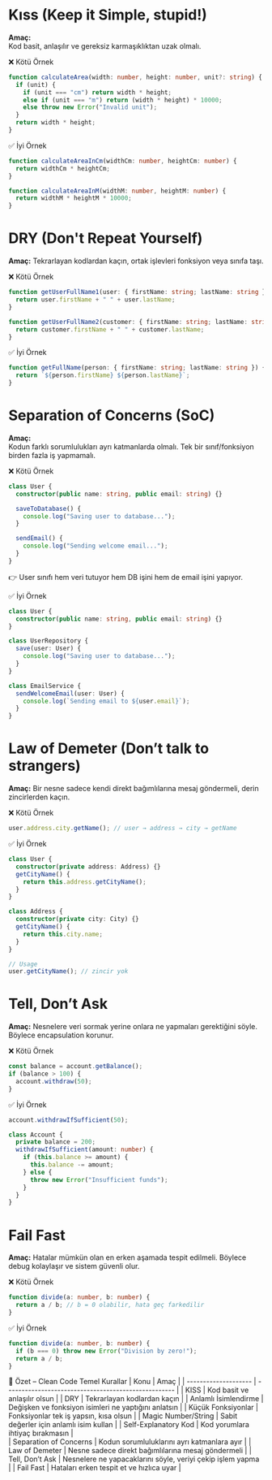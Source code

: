 # Kıss (Keep it Simple, stupid!)
**Amaç:**  
Kod basit, anlaşılır ve gereksiz karmaşıklıktan uzak olmalı.

❌ Kötü Örnek
```typescript
function calculateArea(width: number, height: number, unit?: string) {
  if (unit) {
    if (unit === "cm") return width * height;
    else if (unit === "m") return (width * height) * 10000;
    else throw new Error("Invalid unit");
  }
  return width * height;
}
```

✅ İyi Örnek
```ts
function calculateAreaInCm(widthCm: number, heightCm: number) {
  return widthCm * heightCm;
}

function calculateAreaInM(widthM: number, heightM: number) {
  return widthM * heightM * 10000;
}
```

# DRY (Don't Repeat Yourself)
**Amaç:**
Tekrarlayan kodlardan kaçın, ortak işlevleri fonksiyon veya sınıfa taşı.

❌ Kötü Örnek
```ts
function getUserFullName1(user: { firstName: string; lastName: string }) {
  return user.firstName + " " + user.lastName;
}

function getUserFullName2(customer: { firstName: string; lastName: string }) {
  return customer.firstName + " " + customer.lastName;
}
```

✅ İyi Örnek
```ts
function getFullName(person: { firstName: string; lastName: string }) {
  return `${person.firstName} ${person.lastName}`;
}
```

# Separation of Concerns (SoC)
**Amaç:**  
Kodun farklı sorumlulukları ayrı katmanlarda olmalı. Tek bir sınıf/fonksiyon birden fazla iş yapmamalı.

❌ Kötü Örnek
```typescript
class User {
  constructor(public name: string, public email: string) {}

  saveToDatabase() {
    console.log("Saving user to database...");
  }

  sendEmail() {
    console.log("Sending welcome email...");
  }
}
```
👉 User sınıfı hem veri tutuyor hem DB işini hem de email işini yapıyor.


✅ İyi Örnek
```ts
class User {
  constructor(public name: string, public email: string) {}
}

class UserRepository {
  save(user: User) {
    console.log("Saving user to database...");
  }
}

class EmailService {
  sendWelcomeEmail(user: User) {
    console.log(`Sending email to ${user.email}`);
  }
}
```

# Law of Demeter (Don’t talk to strangers)

**Amaç:**
Bir nesne sadece kendi direkt bağımlılarına mesaj göndermeli, derin zincirlerden kaçın.

❌ Kötü Örnek
```ts
user.address.city.getName(); // user → address → city → getName
```

✅ İyi Örnek
```ts
class User {
  constructor(private address: Address) {}
  getCityName() {
    return this.address.getCityName();
  }
}

class Address {
  constructor(private city: City) {}
  getCityName() {
    return this.city.name;
  }
}

// Usage
user.getCityName(); // zincir yok
```

# Tell, Don’t Ask

**Amaç:**
Nesnelere veri sormak yerine onlara ne yapmaları gerektiğini söyle. Böylece encapsulation korunur.

❌ Kötü Örnek
```ts
const balance = account.getBalance();
if (balance > 100) {
  account.withdraw(50);
}
```

✅ İyi Örnek
```ts
account.withdrawIfSufficient(50);

class Account {
  private balance = 200;
  withdrawIfSufficient(amount: number) {
    if (this.balance >= amount) {
      this.balance -= amount;
    } else {
      throw new Error("Insufficient funds");
    }
  }
}
```

# Fail Fast

**Amaç:**
Hatalar mümkün olan en erken aşamada tespit edilmeli. Böylece debug kolaylaşır ve sistem güvenli olur.

❌ Kötü Örnek
```ts
function divide(a: number, b: number) {
  return a / b; // b = 0 olabilir, hata geç farkedilir
}
```

✅ İyi Örnek
```ts
function divide(a: number, b: number) {
  if (b === 0) throw new Error("Division by zero!");
  return a / b;
}
```


🎯 Özet – Clean Code Temel Kurallar
| Konu                   | Amaç                                                       |
| --------------------   | ----------------------------------------------------       |
| KISS                   | Kod basit ve anlaşılır olsun                               |
| DRY                    | Tekrarlayan kodlardan kaçın                                |
| Anlamlı İsimlendirme   | Değişken ve fonksiyon isimleri ne yaptığını anlatsın       |
| Küçük Fonksiyonlar     | Fonksiyonlar tek iş yapsın, kısa olsun                     |
| Magic Number/String    | Sabit değerler için anlamlı isim kullan                    |
| Self-Explanatory Kod   | Kod yorumlara ihtiyaç bırakmasın                           |     
| Separation of Concerns | Kodun sorumluluklarını ayrı katmanlara ayır                |
| Law of Demeter         | Nesne sadece direkt bağımlılarına mesaj göndermeli         |
| Tell, Don’t Ask        | Nesnelere ne yapacaklarını söyle, veriyi çekip işlem yapma |
| Fail Fast              | Hataları erken tespit et ve hızlıca uyar                   |